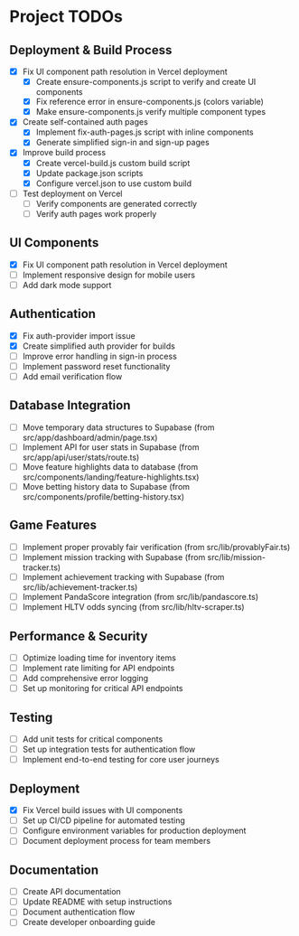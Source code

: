 # Project TODOs

## Deployment & Build Process
- [x] Fix UI component path resolution in Vercel deployment
  - [x] Create ensure-components.js script to verify and create UI components
  - [x] Fix reference error in ensure-components.js (colors variable)
  - [x] Make ensure-components.js verify multiple component types
- [x] Create self-contained auth pages
  - [x] Implement fix-auth-pages.js script with inline components
  - [x] Generate simplified sign-in and sign-up pages
- [x] Improve build process
  - [x] Create vercel-build.js custom build script
  - [x] Update package.json scripts
  - [x] Configure vercel.json to use custom build
- [ ] Test deployment on Vercel
  - [ ] Verify components are generated correctly
  - [ ] Verify auth pages work properly

## UI Components
- [x] Fix UI component path resolution in Vercel deployment
- [ ] Implement responsive design for mobile users
- [ ] Add dark mode support

## Authentication
- [x] Fix auth-provider import issue
- [x] Create simplified auth provider for builds
- [ ] Improve error handling in sign-in process
- [ ] Implement password reset functionality
- [ ] Add email verification flow

## Database Integration
- [ ] Move temporary data structures to Supabase (from src/app/dashboard/admin/page.tsx)
- [ ] Implement API for user stats in Supabase (from src/app/api/user/stats/route.ts)
- [ ] Move feature highlights data to database (from src/components/landing/feature-highlights.tsx)
- [ ] Move betting history data to Supabase (from src/components/profile/betting-history.tsx)

## Game Features
- [ ] Implement proper provably fair verification (from src/lib/provablyFair.ts)
- [ ] Implement mission tracking with Supabase (from src/lib/mission-tracker.ts)
- [ ] Implement achievement tracking with Supabase (from src/lib/achievement-tracker.ts)
- [ ] Implement PandaScore integration (from src/lib/pandascore.ts)
- [ ] Implement HLTV odds syncing (from src/lib/hltv-scraper.ts)

## Performance & Security
- [ ] Optimize loading time for inventory items
- [ ] Implement rate limiting for API endpoints
- [ ] Add comprehensive error logging
- [ ] Set up monitoring for critical API endpoints

## Testing
- [ ] Add unit tests for critical components
- [ ] Set up integration tests for authentication flow
- [ ] Implement end-to-end testing for core user journeys

## Deployment
- [x] Fix Vercel build issues with UI components
- [ ] Set up CI/CD pipeline for automated testing
- [ ] Configure environment variables for production deployment
- [ ] Document deployment process for team members

## Documentation
- [ ] Create API documentation
- [ ] Update README with setup instructions
- [ ] Document authentication flow
- [ ] Create developer onboarding guide